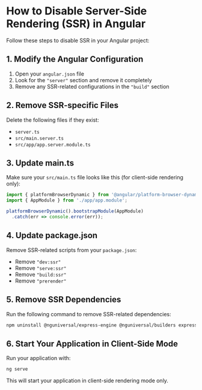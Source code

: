 # How to Disable Server-Side Rendering (SSR) in Angular

Follow these steps to disable SSR in your Angular project:

## 1. Modify the Angular Configuration

1. Open your `angular.json` file
2. Look for the `"server"` section and remove it completely
3. Remove any SSR-related configurations in the `"build"` section

## 2. Remove SSR-specific Files

Delete the following files if they exist:
- `server.ts`
- `src/main.server.ts`
- `src/app/app.server.module.ts`

## 3. Update main.ts

Make sure your `src/main.ts` file looks like this (for client-side rendering only):

```typescript
import { platformBrowserDynamic } from '@angular/platform-browser-dynamic';
import { AppModule } from './app/app.module';

platformBrowserDynamic().bootstrapModule(AppModule)
  .catch(err => console.error(err));
```

## 4. Update package.json

Remove SSR-related scripts from your `package.json`:
- Remove `"dev:ssr"`
- Remove `"serve:ssr"`
- Remove `"build:ssr"`
- Remove `"prerender"`

## 5. Remove SSR Dependencies

Run the following command to remove SSR-related dependencies:

```bash
npm uninstall @nguniversal/express-engine @nguniversal/builders express
```

## 6. Start Your Application in Client-Side Mode

Run your application with:

```bash
ng serve
```

This will start your application in client-side rendering mode only. 